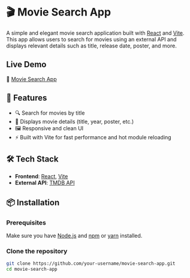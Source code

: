 # 🎬 Movie Search App

A simple and elegant movie search application built with [React](https://reactjs.org/) and [Vite](https://vitejs.dev/). This app allows users to search for movies using an external API and displays relevant details such as title, release date, poster, and more.

## Live Demo

🔗 [Movie Search App](https://moviesearch24.netlify.app/)

## 🚀 Features

- 🔍 Search for movies by title
- 📅 Displays movie details (title, year, poster, etc.)
- 🖼 Responsive and clean UI
- ⚡ Built with Vite for fast performance and hot module reloading

## 🛠 Tech Stack

- **Frontend**: [React](https://reactjs.org/), [Vite](https://vitejs.dev/)
- **External API**: [TMDB API](https://www.tmdb.com/) 

## 📦 Installation

### Prerequisites

Make sure you have [Node.js](https://nodejs.org/) and [npm](https://www.npmjs.com/) or [yarn](https://yarnpkg.com/) installed.

### Clone the repository

```bash
git clone https://github.com/your-username/movie-search-app.git
cd movie-search-app
